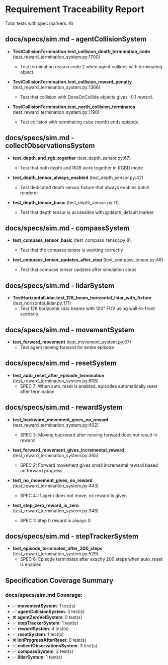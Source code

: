 # Requirement Traceability Report

Total tests with spec markers: 16

## docs/specs/sim.md - agentCollisionSystem

- **TestCollisionTermination.test_collision_death_termination_code** (test_reward_termination_system.py:1700)
  - Test termination reason code 2 when agent collides with terminating object.

- **TestCollisionTermination.test_collision_reward_penalty** (test_reward_termination_system.py:1366)
  - Test that collision with DoneOnCollide objects gives -0.1 reward.

- **TestCollisionTermination.test_north_collision_terminates** (test_reward_termination_system.py:1190)
  - Test collision with terminating cube (north) ends episode.

## docs/specs/sim.md - collectObservationsSystem

- **test_depth_and_rgb_together** (test_depth_sensor.py:67)
  - Test that both depth and RGB work together in RGBD mode

- **test_depth_tensor_always_enabled** (test_depth_sensor.py:42)
  - Test dedicated depth sensor fixture that always enables batch renderer

- **test_depth_tensor_basic** (test_depth_sensor.py:11)
  - Test that depth tensor is accessible with @depth_default marker

## docs/specs/sim.md - compassSystem

- **test_compass_tensor_basic** (test_compass_tensor.py:8)
  - Test that the compass tensor is working correctly

- **test_compass_tensor_updates_after_step** (test_compass_tensor.py:48)
  - Test that compass tensor updates after simulation steps

## docs/specs/sim.md - lidarSystem

- **TestHorizontalLidar.test_128_beam_horizontal_lidar_with_fixture** (test_horizontal_lidar.py:171)
  - Test 128 horizontal lidar beams with 120° FOV using wall-in-front scenario.

## docs/specs/sim.md - movementSystem

- **test_forward_movement** (test_movement_system.py:37)
  - Test agent moving forward for entire episode

## docs/specs/sim.md - resetSystem

- **test_auto_reset_after_episode_termination** (test_reward_termination_system.py:608)
  - SPEC 7: When auto_reset is enabled, episodes automatically reset after termination

## docs/specs/sim.md - rewardSystem

- **test_backward_movement_gives_no_reward** (test_reward_termination_system.py:402)
  - SPEC 3: Moving backward after moving forward does not result in reward

- **test_forward_movement_gives_incremental_reward** (test_reward_termination_system.py:365)
  - SPEC 2: Forward movement gives small incremental reward based on forward progress

- **test_no_movement_gives_no_reward** (test_reward_termination_system.py:443)
  - SPEC 4: If agent does not move, no reward is given

- **test_step_zero_reward_is_zero** (test_reward_termination_system.py:348)
  - SPEC 1: Step 0 reward is always 0

## docs/specs/sim.md - stepTrackerSystem

- **test_episode_terminates_after_200_steps** (test_reward_termination_system.py:529)
  - SPEC 6: Episode terminates after exactly 200 steps when auto_reset is enabled

## Specification Coverage Summary

### docs/specs/sim.md Coverage:

- ✅ **movementSystem**: 1 test(s)
- ✅ **agentCollisionSystem**: 3 test(s)
- ❌ **agentZeroVelSystem**: 0 test(s)
- ✅ **stepTrackerSystem**: 1 test(s)
- ✅ **rewardSystem**: 4 test(s)
- ✅ **resetSystem**: 1 test(s)
- ❌ **initProgressAfterReset**: 0 test(s)
- ✅ **collectObservationsSystem**: 3 test(s)
- ✅ **compassSystem**: 2 test(s)
- ✅ **lidarSystem**: 1 test(s)
